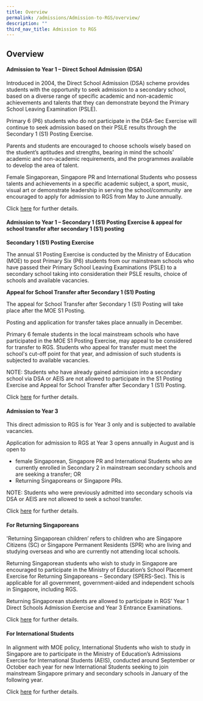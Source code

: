 ```yaml
---
title: Overview
permalink: /admissions/Admission-to-RGS/overview/
description: ""
third_nav_title: Admission to RGS
---
```

## Overview

#### Admission to Year 1 – Direct School Admission (DSA)  

Introduced in 2004, the Direct School Admission (DSA) scheme provides students with the opportunity to seek admission to a secondary school, based on a diverse range of specific academic and non-academic achievements and talents that they can demonstrate beyond the Primary School Leaving Examination (PSLE).  

Primary 6 (P6) students who do not participate in the DSA-Sec Exercise will continue to seek admission based on their PSLE results through the Secondary 1 (S1) Posting Exercise.

Parents and students are encouraged to choose schools wisely based on the student’s aptitudes and strengths, bearing in mind the schools’ academic and non-academic requirements, and the programmes available to develop the area of talent.  

Female Singaporean, Singapore PR and International Students who possess talents and achievements in a specific academic subject, a sport, music, visual art or demonstrate leadership in serving the school/community  are encouraged to apply for admission to RGS from May to June annually.

Click [here](/admissions/Admission-to-RGS/via-DSA/) for further details.

#### Admission to Year 1 – Secondary 1 (S1) Posting Exercise & appeal for school transfer after secondary 1 (S1) posting

**Secondary 1 (S1) Posting Exercise**

The annual S1 Posting Exercise is conducted by the Ministry of Education (MOE) to post Primary Six (P6) students from our mainstream schools who have passed their Primary School Leaving Examinations (PSLE) to a secondary school taking into consideration their PSLE results, choice of schools and available vacancies.

**Appeal for School Transfer after Secondary 1 (S1) Posting**

The appeal for School Transfer after Secondary 1 (S1) Posting will take place after the MOE S1 Posting.

Posting and application for transfer takes place annually in December.

Primary 6 female students in the local mainstream schools who have participated in the MOE S1 Posting Exercise, may appeal to be considered for transfer to RGS. Students who appeal for transfer must meet the school's cut-off point for that year, and admission of such students is subjected to available vacancies.    

NOTE: Students who have already gained admission into a secondary school via DSA or AEIS are not allowed to participate in the S1 Posting Exercise and Appeal for School Transfer after Secondary 1 (S1) Posting.  

Click [here](/admissions/Admission-to-RGS/appeal/) for further details.

#### Admission to Year 3

This direct admission to RGS is for Year 3 only and is subjected to available vacancies.

Application for admission to RGS at Year 3 opens annually in August and is open to
*   female Singaporean, Singapore PR and International Students who are currently enrolled in Secondary 2 in mainstream secondary schools and are seeking a transfer; OR  
*   Returning Singaporeans or Singapore PRs.

NOTE: Students who were previously admitted into secondary schools via DSA or AEIS are not allowed to seek a school transfer.

Click [here](/admissions/Admission-to-RGS/via-admission-tests/) for further details.

#### For Returning Singaporeans

'Returning Singaporean children’ refers to children who are Singapore Citizens (SC) or Singapore Permanent Residents (SPR) who are living and studying overseas and who are currently not attending local schools.

Returning Singaporean students who wish to study in Singapore are encouraged to participate in the Ministry of Education’s School Placement Exercise for Returning Singaporeans – Secondary (SPERS-Sec). This is applicable for all government, government-aided and independent schools in Singapore, including RGS.

Returning Singaporean students are allowed to participate in RGS’ Year 1 Direct Schools Admission Exercise and Year 3 Entrance Examinations.

Click [here](/admissions/Admission-to-RGS/returning-sg/) for further details.

#### For International Students

In alignment with MOE policy, International Students who wish to study in Singapore are to participate in the Ministry of Education’s Admissions Exercise for International Students (AEIS), conducted around September or October each year for new International Students seeking to join mainstream Singapore primary and secondary schools in January of the following year.

Click [here](/admissions/Admission-to-RGS/international/) for further details.